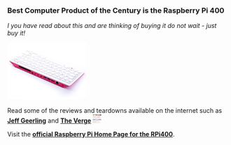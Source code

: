 ### Best Computer Product of the Century is the Raspberry Pi 400

*I you have read about this and are thinking of buying it do not wait - just buy it!* 
<p align="left"><img src="images/image2.jpeg" width="180" /></p> 

Read some of the reviews and teardowns available on the internet such as [**Jeff Geerling**](https://www.jeffgeerling.com/blog/2020/raspberry-pi-400-teardown-and-review) and [**The Verge**](https://www.theverge.com/2020/11/2/21542278/raspberry-pi-400-keyboard-computer-arm-release-date-news-features) <img src="images/RPi400TheVergeReview.png" width="20" height="20"/>  

Visit the [**official Raspberry Pi Home Page for the RPi400**](https://www.raspberrypi.org/products/raspberry-pi-400/). 

